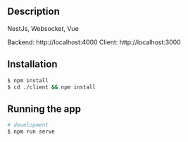 ## Description

NestJs, Websocket, Vue

Backend: http://localhost:4000
Client: http://localhost:3000

## Installation

```bash
$ npm install
$ cd ./client && npm install
```

## Running the app

```bash
# development
$ npm run serve

```
